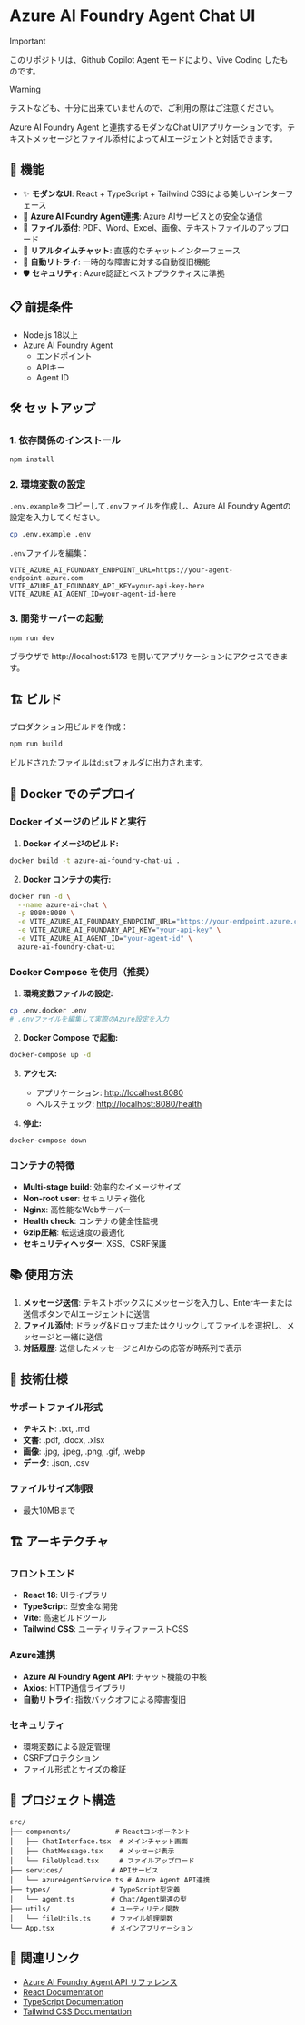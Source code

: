 # Azure AI Foundry Agent Chat UI
> [!IMPORTANT]
> このリポジトリは、Github Copilot Agent モードにより、Vive Coding したものです。

> [!Warning]
> テストなども、十分に出来ていませんので、ご利用の際はご注意ください。

Azure AI Foundry Agent と連携するモダンなChat UIアプリケーションです。テキストメッセージとファイル添付によってAIエージェントと対話できます。

## 🚀 機能

- ✨ **モダンなUI**: React + TypeScript + Tailwind CSSによる美しいインターフェース
- 🤖 **Azure AI Foundry Agent連携**: Azure AIサービスとの安全な通信
- 📎 **ファイル添付**: PDF、Word、Excel、画像、テキストファイルのアップロード
- 💬 **リアルタイムチャット**: 直感的なチャットインターフェース
- 🔄 **自動リトライ**: 一時的な障害に対する自動復旧機能
- 🛡️ **セキュリティ**: Azure認証とベストプラクティスに準拠

## 📋 前提条件

- Node.js 18以上
- Azure AI Foundry Agent
  - エンドポイント
  - APIキー
  - Agent ID

## 🛠️ セットアップ

### 1. 依存関係のインストール

```bash
npm install
```

### 2. 環境変数の設定

`.env.example`をコピーして`.env`ファイルを作成し、Azure AI Foundry Agentの設定を入力してください。

```bash
cp .env.example .env
```

`.env`ファイルを編集：

```env
VITE_AZURE_AI_FOUNDARY_ENDPOINT_URL=https://your-agent-endpoint.azure.com
VITE_AZURE_AI_FOUNDARY_API_KEY=your-api-key-here
VITE_AZURE_AI_AGENT_ID=your-agent-id-here
```

### 3. 開発サーバーの起動

```bash
npm run dev
```

ブラウザで http://localhost:5173 を開いてアプリケーションにアクセスできます。

## 🏗️ ビルド

プロダクション用ビルドを作成：

```bash
npm run build
```

ビルドされたファイルは`dist`フォルダに出力されます。

## 🐳 Docker でのデプロイ

### Docker イメージのビルドと実行

1. **Docker イメージのビルド:**

```bash
docker build -t azure-ai-foundry-chat-ui .
```

2. **Docker コンテナの実行:**

```bash
docker run -d \
  --name azure-ai-chat \
  -p 8080:8080 \
  -e VITE_AZURE_AI_FOUNDARY_ENDPOINT_URL="https://your-endpoint.azure.com" \
  -e VITE_AZURE_AI_FOUNDARY_API_KEY="your-api-key" \
  -e VITE_AZURE_AI_AGENT_ID="your-agent-id" \
  azure-ai-foundry-chat-ui
```

### Docker Compose を使用（推奨）

1. **環境変数ファイルの設定:**

```bash
cp .env.docker .env
# .envファイルを編集して実際のAzure設定を入力
```

2. **Docker Compose で起動:**

```bash
docker-compose up -d
```

3. **アクセス:**
   - アプリケーション: <http://localhost:8080>
   - ヘルスチェック: <http://localhost:8080/health>

4. **停止:**

```bash
docker-compose down
```

### コンテナの特徴

- **Multi-stage build**: 効率的なイメージサイズ
- **Non-root user**: セキュリティ強化
- **Nginx**: 高性能なWebサーバー
- **Health check**: コンテナの健全性監視
- **Gzip圧縮**: 転送速度の最適化
- **セキュリティヘッダー**: XSS、CSRF保護

## 📚 使用方法

1. **メッセージ送信**: テキストボックスにメッセージを入力し、Enterキーまたは送信ボタンでAIエージェントに送信
2. **ファイル添付**: ドラッグ&ドロップまたはクリックしてファイルを選択し、メッセージと一緒に送信
3. **対話履歴**: 送信したメッセージとAIからの応答が時系列で表示

## 🔧 技術仕様

### サポートファイル形式
- **テキスト**: .txt, .md
- **文書**: .pdf, .docx, .xlsx
- **画像**: .jpg, .jpeg, .png, .gif, .webp
- **データ**: .json, .csv

### ファイルサイズ制限
- 最大10MBまで

## 🏗️ アーキテクチャ

### フロントエンド
- **React 18**: UIライブラリ
- **TypeScript**: 型安全な開発
- **Vite**: 高速ビルドツール
- **Tailwind CSS**: ユーティリティファーストCSS

### Azure連携
- **Azure AI Foundry Agent API**: チャット機能の中核
- **Axios**: HTTP通信ライブラリ
- **自動リトライ**: 指数バックオフによる障害復旧

### セキュリティ
- 環境変数による設定管理
- CSRFプロテクション
- ファイル形式とサイズの検証

## 📁 プロジェクト構造

```
src/
├── components/           # Reactコンポーネント
│   ├── ChatInterface.tsx  # メインチャット画面
│   ├── ChatMessage.tsx    # メッセージ表示
│   └── FileUpload.tsx     # ファイルアップロード
├── services/            # APIサービス
│   └── azureAgentService.ts # Azure Agent API連携
├── types/               # TypeScript型定義
│   └── agent.ts         # Chat/Agent関連の型
├── utils/               # ユーティリティ関数
│   └── fileUtils.ts     # ファイル処理関数
└── App.tsx              # メインアプリケーション
```

## 🔗 関連リンク

- [Azure AI Foundry Agent API リファレンス](https://learn.microsoft.com/ja-jp/azure/ai-foundry/agent-api-reference)
- [React Documentation](https://react.dev/)
- [TypeScript Documentation](https://www.typescriptlang.org/)
- [Tailwind CSS Documentation](https://tailwindcss.com/)
